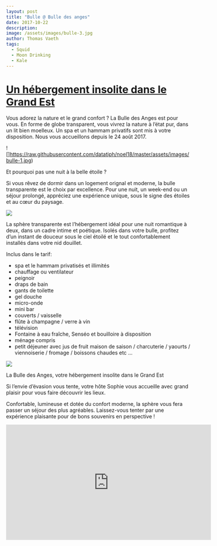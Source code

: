 ```yaml
---
layout: post
title: "Bulle @ Bulle des anges"
date: 2017-10-22
description: 
image: /assets/images/bulle-3.jpg
author: Thomas Vaeth
tags: 
  - Squid
  - Moon Drinking
  - Kale
---
```



# [Un hébergement insolite dans le Grand Est](http://www.labulledesanges.fr)

Vous adorez la nature et le grand confort ? La Bulle des Anges est pour vous. En forme de globe transparent, vous vivrez la nature à l’état pur, dans un lit bien moelleux. Un spa et un hammam privatifs sont mis à votre disposition. Nous vous accueillons depuis le 24 août 2017.


![]https://raw.githubusercontent.com/datatiph/noel18/master/assets/images/bulle-1.jpg)

Et pourquoi pas une nuit à la belle étoile ?

Si vous rêvez de dormir dans un logement orignal et moderne, la bulle transparente est le choix par excellence. Pour une nuit, un week-end ou un séjour prolongé, appréciez une expérience unique, sous le signe des étoiles et au cœur du paysage.


![](https://raw.githubusercontent.com/datatiph/noel18/master/assets/images/bulle-0.jpg)

La sphère transparente est l’hébergement idéal pour une nuit romantique à deux, dans un cadre intime et poétique. Isolés dans votre bulle, profitez d’un instant de douceur sous le ciel étoilé et le tout confortablement installés dans votre nid douillet.

Inclus dans le tarif:

- spa et le hammam privatisés et illimités
- chauffage ou ventilateur
- peignoir
- draps de bain
- gants de toilette
- gel douche
- micro-onde
- mini bar
- couverts / vaisselle
- flûte à champagne / verre à vin
- télévision
- Fontaine à eau fraîche, Senséo et bouilloire à disposition
- ménage compris
- petit déjeuner avec jus de fruit maison de saison / charcuterie / yaourts / viennoiserie / fromage / boissons chaudes etc …


![](https://raw.githubusercontent.com/datatiph/noel18/master/assets/images/bulle-2.jpg)

La Bulle des Anges, votre hébergement insolite dans le Grand Est

Si l’envie d’évasion vous tente, votre hôte Sophie vous accueille avec grand plaisir pour vous faire découvrir les lieux.

Confortable, lumineuse et dotée du confort moderne, la sphère vous fera passer un séjour des plus agréables. Laissez-vous tenter par une expérience plaisante pour de bons souvenirs en perspective !


<iframe width="560" height="315" src="https://www.youtube.com/embed/0e9z6i62EfA" frameborder="0" allow="accelerometer; autoplay; encrypted-media; gyroscope; picture-in-picture" allowfullscreen></iframe>
